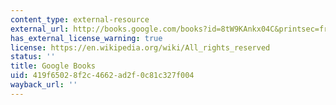 ```yaml
---
content_type: external-resource
external_url: http://books.google.com/books?id=8tW9KAnkx04C&printsec=frontcover
has_external_license_warning: true
license: https://en.wikipedia.org/wiki/All_rights_reserved
status: ''
title: Google Books
uid: 419f6502-8f2c-4662-ad2f-0c81c327f004
wayback_url: ''
---
```

